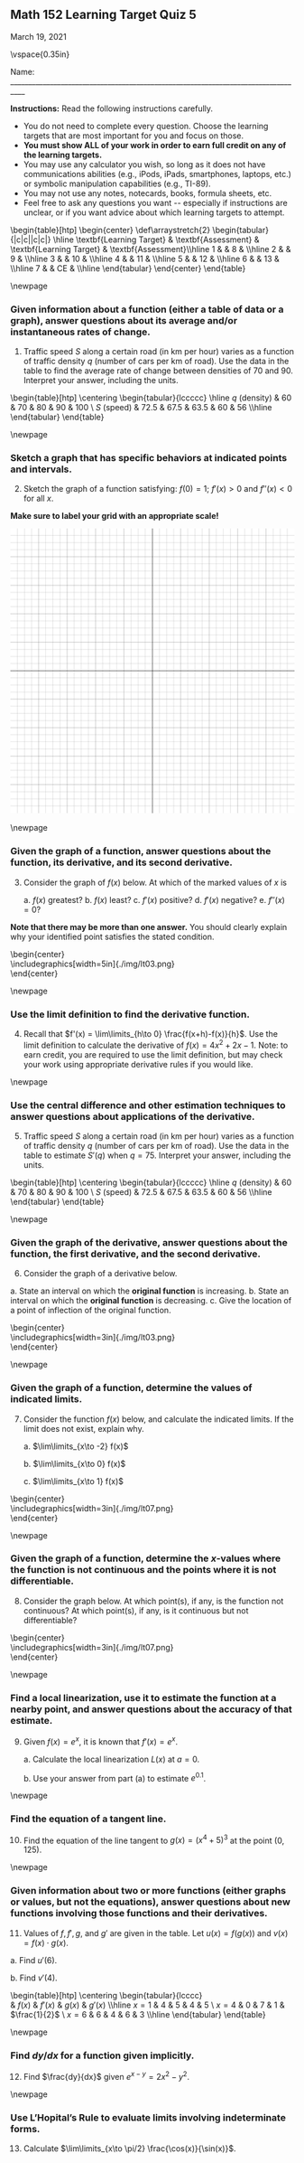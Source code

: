 ## Math 152 Learning Target Quiz 5
March 19, 2021

\vspace{0.35in}

Name: __________________________________________________________________________________


**Instructions:** Read the following instructions carefully.

- You do not need to complete every question. Choose the learning targets that are most important for you and focus on those.
- **You must show ALL of your work in order to earn full credit on any of the learning targets.** 
-  You may use any calculator you wish, so long as it does not have communications abilities (e.g., iPods, iPads, smartphones, laptops, etc.) or symbolic manipulation capabilities (e.g., TI-89).
- You may not use any notes, notecards, books, formula sheets, etc.
- Feel free to ask any questions you want -- especially if instructions are unclear, or if you want advice about which learning targets to attempt.




\begin{table}[htp] 
\begin{center} 
\def\arraystretch{2} 
\begin{tabular}{|c|c||c|c|}  \hline
\textbf{Learning Target} & \textbf{Assessment} & \textbf{Learning Target} & \textbf{Assessment}\\\hline
1 &  & 8 & \\\hline
2 &  & 9 &  \\\hline
3 &  & 10 &  \\\hline
4 &  & 11 &  \\\hline
5 &  & 12 &  \\\hline
6 &  & 13 &  \\\hline
7 &  & CE &  \\\hline
\end{tabular}
\end{center} 
\end{table}




\newpage

### Given information about a function (either a table of data or a graph), answer questions about its average and/or instantaneous rates of change. 



1. Traffic speed $S$ along a certain road (in km per hour) varies as a function of traffic density $q$ (number of cars per km of road). Use the data in the table to find the average rate of change between densities of 70 and 90. Interpret your answer, including the units.


\begin{table}[htp]
\centering
\begin{tabular}{lccccc}  \hline
$q$ (density) &  60 & 70 & 80 & 90 & 100  \\
$S$ (speed)  & 72.5 & 67.5 & 63.5 & 60 & 56  \\\hline
\end{tabular}
\end{table}

\newpage


### Sketch a graph that has specific behaviors at indicated points and intervals.

2. Sketch the graph of a function satisfying: $f(0) = 1$; $f'(x) > 0$ and $f''(x) < 0$ for all $x$.

**Make sure to label your grid with an appropriate scale!**

![](./img/blank-grid.png)



\newpage

### Given the graph of a function, answer questions about the function, its derivative, and its second derivative.

3. Consider the graph of $f(x)$ below. At which of the marked values of $x$ is

	a. $f(x)$ greatest?
	b. $f(x)$ least?
	c. $f'(x)$ positive?
	d. $f'(x)$ negative?
	e. $f''(x)=0$?

	
**Note that there may be more than one answer.** You should clearly explain why your identified point satisfies the stated condition.


\begin{center}   
	\includegraphics[width=5in]{./img/lt03.png}  
\end{center}


\newpage

### Use the limit definition to find the derivative function.

4. Recall that $f'(x) = \lim\limits_{h\to 0} \frac{f(x+h)-f(x)}{h}$. Use the limit definition to calculate the derivative of $f(x) = 4x^2+2x-1$. Note: to earn credit, you are required to use the limit definition, but may check your work using appropriate derivative rules if you would like.


\newpage

### Use the central difference and other estimation techniques to answer questions about applications of the derivative.

5. Traffic speed $S$ along a certain road (in km per hour) varies as a function of traffic density $q$ (number of cars per km of road). Use the data in the table to estimate $S'(q)$ when $q=75$. Interpret your answer, including the units.


\begin{table}[htp]
\centering
\begin{tabular}{lccccc}  \hline
$q$ (density) &  60 & 70 & 80 & 90 & 100  \\
$S$ (speed)  & 72.5 & 67.5 & 63.5 & 60 & 56  \\\hline
\end{tabular}
\end{table}
 



\newpage

### Given the graph of the derivative, answer questions about the function, the first derivative, and the second derivative.

6. Consider the graph of a derivative below.

a. State an interval on which the **original function** is increasing.
b. State an interval on which the **original function** is decreasing.
c. Give the location of a point of inflection of the original function.
	
\begin{center}   
	\includegraphics[width=3in]{./img/lt03.png}  
\end{center}


\newpage

### Given the graph of a function, determine the values of indicated limits.

7. Consider the function $f(x)$ below, and calculate the indicated limits. If the limit does not exist, explain why.


	a. $\lim\limits_{x\to -2} f(x)$
	
	
	b. $\lim\limits_{x\to 0} f(x)$
	
	
	c. $\lim\limits_{x\to 1} f(x)$
	
	
	
\begin{center}   
	\includegraphics[width=3in]{./img/lt07.png}  
\end{center}


\newpage

### Given the graph of a function, determine the $x$-values where the function is not continuous and the points where it is not differentiable.


8. Consider the graph below. At which point(s), if any, is the function not continuous? At which point(s), if any, is it continuous but not differentiable? 


\begin{center}   
	\includegraphics[width=3in]{./img/lt07.png}  
\end{center}


\newpage

### Find a local linearization, use it to estimate the function at a nearby point, and answer questions about the accuracy of that estimate.


9. Given $f(x) = e^x$, it is known that $f'(x) = e^x$.

	a. Calculate the local linearization $L(x)$ at $a=0$.
	
	b. Use your answer from part (a) to estimate $e^{0.1}$. 
	
	
\newpage

### Find the equation of a tangent line.

10. Find the equation of the line tangent to $g(x) = (x^4+5)^3$ at the point $(0,125)$.

\newpage 

### Given information about two or more functions (either graphs or values, but not the equations), answer questions about new functions involving those functions and their derivatives.

11. Values of $f, f', g$, and $g'$ are given in the table. Let $u(x) = f(g(x))$ and $v(x) = f(x)\cdot g(x)$.



a. Find $u'(6)$.


b. Find $v'(4)$.



\begin{table}[htp]
\centering
\begin{tabular}{lcccc}  
 &  $f(x)$ & $f'(x)$ & $g(x)$ & $g'(x)$  \\\hline
$x=1$ &  4 & 5 & 4 & $5$   \\
$x=4$  & 0 & 7 & 1 & $\frac{1}{2}$  \\
$x=6$  & 6 & 4 & 6 & $3$  \\\hline
\end{tabular}
\end{table}


\newpage

### Find $dy/dx$ for a function given implicitly.

12. Find $\frac{dy}{dx}$ given $e^{x-y} = 2x^2 - y^2$.

\newpage

### Use L’Hopital’s Rule to evaluate limits involving indeterminate forms.

13. Calculate $\lim\limits_{x\to \pi/2} \frac{\cos(x)}{\sin(x)}$.
